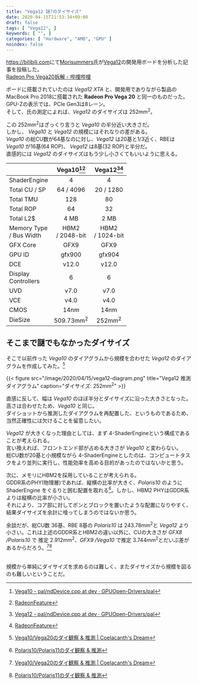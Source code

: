 ```yaml
---
title: "Vega12 謎?のダイサイズ"
date: 2020-04-15T21:53:34+09:00
draft: false
tags: [ "Vega12", ]
keywords: [ "", ]
categories: [ "Hardware", "AMD", "GPU" ]
noindex: false
---
```


<https://bilibili.com>にて[Morisummers](https://space.bilibili.com/1734177)氏が[Vega12](/tags/vega12)の開発用ボードを分析した記事を投稿した。  
[Radeon Pro Vega20拆解 - 哔哩哔哩](https://www.bilibili.com/read/cv5598542)  

ボードに搭載されていたのは *Vega12 XTA* と、開発用でありながら製品のMacBook Pro 2018に搭載された **Radeon Pro Vega 20** と同一のものだった。  
GPU-Zの表示では、PCIe Gen3は8レーン。  
そして、氏の測定によれば、*Vega12* のダイサイズは 252mm<sup>2</sup>。

この 252mm<sup>2</sup>はざっくり言うと *Vega10* の半分近い大きさだ。  
しかし、 *Vega10* と *Vega12* の規模にはそれなりの差がある。  
*Vega10* の総CU数が64基なのに対し、*Vega12* は20基と1/3近く、RBEは *Vega10* が16基(64 ROP)、 *Vega12* は8基(32 ROP)と半分だ。  
直感的には *Vega12* のダイサイズはもう少し小さくてもいいように思える。  

| | Vega10[^4][^3] | Vega12[^2][^3] |
| :--- | :---: | :---: |
| ShaderEngine | 4 | 4 |
| Total CU / SP | 64 / 4096 |  20 / 1280 |
| Total TMU | 128 | 80 |
| Total ROP | 64 | 32 |
| Total L2$ | 4 MB | 2 MB |
| Memory Type<br>/ Bus Width | HBM2<br>/ 2048-bit | HBM2<br>/ 1024-bit |
| GFX Core | GFX9 | GFX9 |
| GPU ID | gfx900 | gfx904 |
| DCE | v12.0 | v12.0 |
| Display<br>Controllers | 6 | 6 |
| UVD | v7.0 | v7.0 |
| VCE | v4.0 | v4.0 |
| CMOS | 14nm | 14nm |
| DieSize | 509.73mm<sup>2</sup> | 252mm<sup>2</sup>

[^2]: [Vega12 - pal/ndDevice.cpp at dev · GPUOpen-Drivers/pal](https://github.com/GPUOpen-Drivers/pal/blob/dev/src/core/os/nullDevice/ndDevice.cpp#L854)
[^3]: [RadeonFeature](https://www.x.org/wiki/RadeonFeature/)
[^4]: [Vega10 - pal/ndDevice.cpp at dev · GPUOpen-Drivers/pal](https://github.com/GPUOpen-Drivers/pal/blob/dev/src/core/os/nullDevice/ndDevice.cpp#L835)

## そこまで謎でもなかったダイサイズ
そこで以前作った *Vega10* のダイアグラムから規模を合わせた *Vega12* のダイアグラムを作成してみた。[^1]  

{{< figure src="/image/2020/04/15/vega12-diagram.png" title="Vega12 推測ダイアグラム" caption="ダイサイズ: 252mm<sup>2</sup>" >}}

[^1]: [Vega10/Vega20のダイ観察 & 推測 | Coelacanth's Dream](/posts/2020/03/24/vega10-vega20-dieshot-guess/#vega10)

直感に反して、幅は *Vega10* のほぼ半分とダイサイズに沿った大きさとなった。高さは合わせたため、*Vega10* と同じ。  
ダイショットから推測したダイアグラムを再配置した、というものであるため、当然正確性には欠けることを留意したい。  

*Vega12* が大きくなった理由としては、まず 4-ShaderEngineという構成であることが考えられる。  
言い換えれば、フロントエンド部が占める大きさが *Vega10* と変わらない。  
総CU数が20基と小規模ながら 4-ShaderEngineとしたのは、コンピュートタスクをより並列に実行し、性能効率を高める目的があったのではないかと思う。  

次に、メモリにHBM2を採用していることが考えられる。  
GDDR系のPHY(物理層)であれば、縦横の比率が大きく、*Polaris10* のように ShaderEngine をぐるりと囲む配置を取れる[^5]。しかし、HBM2 PHYはGDDR系よりは縦横の比率が小さい。  
それにより、コア部に対してポンとブロックを置いたような配置になりやすく、結果ダイサイズを余計に喰ってしまうのではないか思う。  

[^5]: [Polaris10/Polaris11のダイ観察 & 推測](/posts/2020/03/30/polaris10-polaris11-dieshot-guess/)

余談だが、総CU数 36基、RBE 8基の *Polaris10* は 243.78mm<sup>2</sup>と *Vega12* より小さい。これは上述のGDDR系とHBM2の違い以外に、CUの大きさが *GFX8 /Polaris10* で 推定 2.912mm<sup>2</sup>、*GFX9 /Vega10* で推定 3.744mm<sup>2</sup>とだいぶ差があるからだろう。[^1][^5]  

<br>
規模から単純にダイサイズを求めるのは難しく、またダイサイズから規模を図るのも難しいということだ。  
